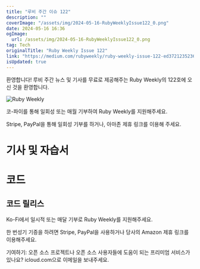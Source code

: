 ```yaml
---
title: "루비 주간 이슈 122"
description: ""
coverImage: "/assets/img/2024-05-16-RubyWeeklyIssue122_0.png"
date: 2024-05-16 16:36
ogImage: 
  url: /assets/img/2024-05-16-RubyWeeklyIssue122_0.png
tag: Tech
originalTitle: "Ruby Weekly Issue 122"
link: "https://medium.com/rubyweekly/ruby-weekly-issue-122-ed3721235236"
isUpdated: true
---
```





환영합니다! 루비 주간 뉴스 및 기사를 무료로 제공해주는 Ruby Weekly의 122호에 오신 것을 환영합니다.

![Ruby Weekly](/assets/img/2024-05-16-RubyWeeklyIssue122_0.png)

코-파이를 통해 일회성 또는 매월 기부하여 Ruby Weekly를 지원해주세요.

Stripe, PayPal을 통해 일회성 기부를 하거나, 아마존 제휴 링크를 이용해 주세요.

<div class="content-ad"></div>

# 기사 및 자습서

# 코드

## 코드 릴리스

Ko-Fi에서 일시적 또는 매달 기부로 Ruby Weekly를 지원해주세요.

<div class="content-ad"></div>

한 번성기 기증을 하려면 Stripe, PayPal을 사용하거나 당사의 Amazon 제휴 링크를 이용해주세요.

기여하기: 오픈 소스 프로젝트나 오픈 소스 사용자들에 도움이 되는 프리미엄 서비스가 있나요? icloud.com으로 이메일을 보내주세요.